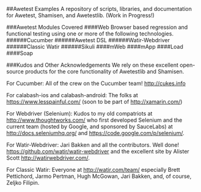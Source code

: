 ##Awetest Examples
A repository of scripts, libraries, and documentation for Awetest, Shamisen, and Awetestlib.
(Work in Progress!)

###Awetest Modules Covered
####Web
Browser based regression and functional testing using one or more of the following technologies.
######Cucumber
######Awetest DSL
######Watir-Webdriver
######Classic Watir
######Sikuli
####mWeb
####mApp
####Load
####Soap

###Kudos and Other Acknowledgements
We rely on these excellent open-source products for the core functionality of Awetestlib and Shamisen.

For Cucumber: All of the crew on the Cucumber team!  http://cukes.info

For calabash-ios and calabash-android: The folks at https://www.lesspainful.com/ (soon to be part of  http://xamarin.com/)

For Webdriver (Selenium):  Kudos to my old compatriots at http://www.thoughtworks.com/ who first developed Selenium and the current team (hosted by Google, and sponsored by SauceLabs) at http://docs.seleniumhq.org/ and https://code.google.com/p/selenium/.

For Watir-Webdriver: Jari Bakken and all the contributors.  Well done!  https://github.com/watir/watir-webdriver and the excellent site by Alister Scott http://watirwebdriver.com/.

For Classic Watir: Everyone at http://watir.com/team/ especially Brett Pettichord, Jarmo Pertman, Hugh McGowan, Jari Bakken, and, of course, Zeljko Filipin.
